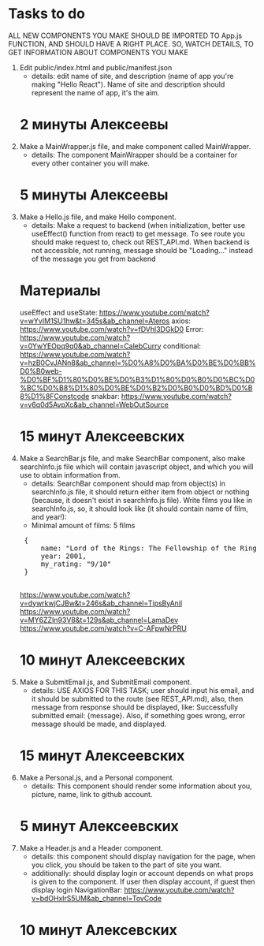 # Tasks to do

ALL NEW COMPONENTS YOU MAKE SHOULD BE IMPORTED TO App.js FUNCTION, AND SHOULD HAVE A RIGHT PLACE. SO, WATCH DETAILS, TO GET INFORMATION ABOUT COMPONENTS YOU MAKE

1. Edit public/index.html and public/manifest.json 
    - details: edit name of site, and description (name of app you're making "Hello React"). Name of site and description should represent the name of app, it's the aim.
    # 2 минуты Алексеевы  
2. Make a MainWrapper.js file, and make component called MainWrapper. 
    - details: The component MainWrapper should be a container for every other container you will make.
    # 5 минуты Алексеевы 
3. Make a Hello.js file, and make Hello component. 
    - details: Make a request to backend (when initialization, better use useEffect() function from react) to get message. To see route you should make request to, check out REST_API.md. When backend is not accessible, not running, message should be "Loading..." instead of the message you get from backend 
    # Материалы
    useEffect and useState: https://www.youtube.com/watch?v=wYvIM1SU1hw&t=345s&ab_channel=Ateros
    axios: https://www.youtube.com/watch?v=fDVhl3DGkD0
    Error: https://www.youtube.com/watch?v=0YwYEOpq9q0&ab_channel=CalebCurry
    conditional: https://www.youtube.com/watch?v=hzB0CvJANn8&ab_channel=%D0%A8%D0%BA%D0%BE%D0%BB%D0%B0web-%D0%BF%D1%80%D0%BE%D0%B3%D1%80%D0%B0%D0%BC%D0%BC%D0%B8%D1%80%D0%BE%D0%B2%D0%B0%D0%BD%D0%B8%D1%8FConstcode
    snakbar: https://www.youtube.com/watch?v=v6q0d5AvpXc&ab_channel=WebOutSource
    # 15 минут Алексеевских
4. Make a SearchBar.js file, and make SearchBar component, also make searchInfo.js file which will contain javascript object, and which you will use to obtain information from.
    - details: SearchBar component should map from object(s) in searchInfo.js file, it should return either item from object or nothing (because, it doesn't exist in searchInfo.js file). Write films you like in searchInfo.js, so, it should look like (it should contain name of film, and year!):
    - Minimal amount of films: 5 films
    <pre>
    {
        name: "Lord of the Rings: The Fellowship of the Ring',
        year: 2001,
        my_rating: "9/10"
    }
    </pre>
    https://www.youtube.com/watch?v=dywrkwjCJBw&t=246s&ab_channel=TipsByAnil
    https://www.youtube.com/watch?v=MY6ZZIn93V8&t=129s&ab_channel=LamaDev
    https://www.youtube.com/watch?v=C-AFpwNrPRU
    # 10 минут Алексеевских
5. Make a SubmitEmail.js, and SubmitEmail component.
    - details: USE AXIOS FOR THIS TASK; user should input his email, and it should be submitted to the route (see REST_API.md), also, then message from response should be displayed, like: Successfully submitted email: {message}. Also, if something goes wrong, error message should be made, and displayed. 
    # 15 минут Алексеевских
6. Make a Personal.js, and a Personal component.
    - details: This component should render some information about you, picture, name, link to github account.
    # 5 минут Алексеевских
7. Make a Header.js and a Header component.
    - details: this component should display navigation for the page, when you click, you should be taken to the part of site you want.
    - additionally: should display login or account depends on what props is given to the component. If user then display account, if guest then display login
    NavigationBar: https://www.youtube.com/watch?v=bdOHxlrS5UM&ab_channel=TovCode
    # 10 минут Алексевских

